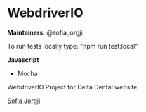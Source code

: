 # WebdriverIO

**Maintainers**: @sofia.jorgji

To run tests locally type: "npm run test:local"

**Javascript**

* Mocha

WebdriverIO Project for Delta Dental website.

[Sofia Jorgji](https://github.com/SofiaJorgji/WebdriverIO)